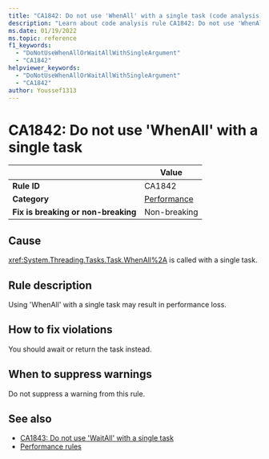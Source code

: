 ```yaml
---
title: "CA1842: Do not use 'WhenAll' with a single task (code analysis)"
description: "Learn about code analysis rule CA1842: Do not use 'WhenAll' with a single task"
ms.date: 01/19/2022
ms.topic: reference
f1_keywords:
  - "DoNotUseWhenAllOrWaitAllWithSingleArgument"
  - "CA1842"
helpviewer_keywords:
  - "DoNotUseWhenAllOrWaitAllWithSingleArgument"
  - "CA1842"
author: Youssef1313
---
```

# CA1842: Do not use 'WhenAll' with a single task

| | Value |
|-|-|
| **Rule ID** |CA1842|
| **Category** |[Performance](performance-warnings.md)|
| **Fix is breaking or non-breaking** |Non-breaking|

## Cause

<xref:System.Threading.Tasks.Task.WhenAll%2A> is called with a single task.

## Rule description

Using 'WhenAll' with a single task may result in performance loss.

## How to fix violations

You should await or return the task instead.

## When to suppress warnings

Do not suppress a warning from this rule.

## See also

- [CA1843: Do not use 'WaitAll' with a single task](ca1843.md)
- [Performance rules](performance-warnings.md)
